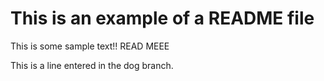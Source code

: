 # This is an example of a README file

This is some sample text!! READ MEEE

This is a line entered in the dog branch.